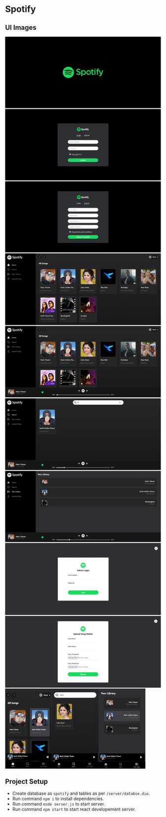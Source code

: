 # Spotify

## UI Images

<img src="https://github.com/Viral-Gajera/spotify/blob/main/images/1.png?raw=true" >

<img src="https://github.com/Viral-Gajera/spotify/blob/main/images/2.png?raw=true" >

<img src="https://github.com/Viral-Gajera/spotify/blob/main/images/3.png?raw=true" >

<img src="https://github.com/Viral-Gajera/spotify/blob/main/images/4.png?raw=true" >

<img src="https://github.com/Viral-Gajera/spotify/blob/main/images/5.png?raw=true" >

<img src="https://github.com/Viral-Gajera/spotify/blob/main/images/6.png?raw=true" >

<img src="https://github.com/Viral-Gajera/spotify/blob/main/images/7.png?raw=true" >

<img src="https://github.com/Viral-Gajera/spotify/blob/main/images/8.png?raw=true" >

<img src="https://github.com/Viral-Gajera/spotify/blob/main/images/9.png?raw=true" >

<div style="display: flex;" >
<img src="https://github.com/Viral-Gajera/spotify/blob/main/images/10.png?raw=true" style="width: 30%" >

<img src="https://github.com/Viral-Gajera/spotify/blob/main/images/11.png?raw=true" style="width: 30%" >

<img src="https://github.com/Viral-Gajera/spotify/blob/main/images/12.png?raw=true" style="width: 30%" >
</div>




## Project Setup

- Create database as `spotify` and tables as per `/server/databse.dio`.
- Run command `npm i` to install dependencies.
- Run command `node server.js` to start server.
- Run command `npm start` to start react developement server.
